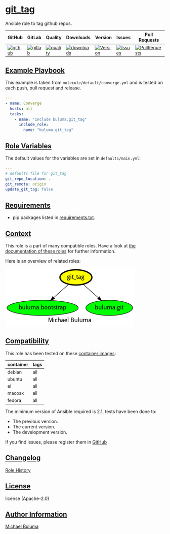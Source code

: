 # [git_tag](#git_tag)

Ansible role to tag github repos.

|GitHub|GitLab|Quality|Downloads|Version|Issues|Pull Requests|
|------|------|-------|---------|-------|------|-------------|
|[![github](https://github.com/buluma/ansible-role-git_tag/workflows/Ansible%20Molecule/badge.svg)](https://github.com/buluma/ansible-role-git_tag/actions)|[![gitlab](https://gitlab.com/buluma/ansible-role-git_tag/badges/master/pipeline.svg)](https://gitlab.com/buluma/ansible-role-git_tag)|[![quality](https://img.shields.io/ansible/quality/)](https://galaxy.ansible.com/buluma/git_tag)|[![downloads](https://img.shields.io/ansible/role/d/)](https://galaxy.ansible.com/buluma/git_tag)|[![Version](https://img.shields.io/github/release/buluma/ansible-role-git_tag.svg)](https://github.com/buluma/ansible-role-git_tag/releases/)|[![Issues](https://img.shields.io/github/issues/buluma/ansible-role-git_tag.svg)](https://github.com/buluma/ansible-role-git_tag/issues/)|[![PullRequests](https://img.shields.io/github/issues-pr-closed-raw/buluma/ansible-role-git_tag.svg)](https://github.com/buluma/ansible-role-git_tag/pulls/)|

## [Example Playbook](#example-playbook)

This example is taken from `molecule/default/converge.yml` and is tested on each push, pull request and release.
```yaml
---
- name: Converge
  hosts: all
  tasks:
    - name: "Include buluma.git_tag"
      include_role:
        name: "buluma.git_tag"
```


## [Role Variables](#role-variables)

The default values for the variables are set in `defaults/main.yml`:
```yaml
---
# defaults file for git_tag
git_repo_location: .
git_remote: origin
update_git_tag: false
```

## [Requirements](#requirements)

- pip packages listed in [requirements.txt](https://github.com/buluma/ansible-role-git_tag/blob/main/requirements.txt).


## [Context](#context)

This role is a part of many compatible roles. Have a look at [the documentation of these roles](https://buluma.github.io/) for further information.

Here is an overview of related roles:

![dependencies](https://raw.githubusercontent.com/buluma/ansible-role-git_tag/png/requirements.png "Dependencies")

## [Compatibility](#compatibility)

This role has been tested on these [container images](https://hub.docker.com/u/buluma):

|container|tags|
|---------|----|
|debian|all|
|ubuntu|all|
|el|all|
|macosx|all|
|fedora|all|

The minimum version of Ansible required is 2.1, tests have been done to:

- The previous version.
- The current version.
- The development version.



If you find issues, please register them in [GitHub](https://github.com/buluma/ansible-role-git_tag/issues)

## [Changelog](#changelog)

[Role History](https://github.com/buluma/ansible-role-git_tag/blob/master/CHANGELOG.md)

## [License](#license)

license (Apache-2.0)

## [Author Information](#author-information)

[Michael Buluma](https://buluma.github.io/)
